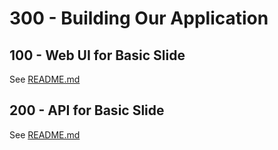 # 300 - Building Our Application

## 100 - Web UI for Basic Slide

See [README.md](./100/README.md)

## 200 - API for Basic Slide

See [README.md](./200/README.md)

